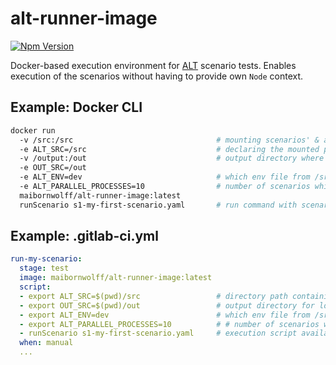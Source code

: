 # alt-runner-image

[![Npm Version](https://img.shields.io/badge/alt--core--js-1.14.0-green.svg)](https://www.npmjs.com/package/@maibornwolff/alt-core-js)

Docker-based execution environment for [ALT](https://www.npmjs.com/package/@maibornwolff/alt-core-js) scenario tests. Enables execution of the scenarios without
having to provide own `Node` context.

## Example: Docker CLI

```bash
docker run
  -v /src:/src                                # mounting scenarios' & actions' root directory
  -e ALT_SRC=/src                             # declaring the mounted path as resource directory
  -v /output:/out                             # output directory where .log files and diagrams will be saved after the execution
  -e OUT_SRC=/out
  -e ALT_ENV=dev                              # which env file from /src/environment should be used
  -e ALT_PARALLEL_PROCESSES=10                # number of scenarios which should run in parallel (only for LOAD runs)
  maibornwolff/alt-runner-image:latest
  runScenario s1-my-first-scenario.yaml       # run command with scenario-name as input param
```

## Example: .gitlab-ci.yml

```yaml
run-my-scenario:
  stage: test
  image: maibornwolff/alt-runner-image:latest
  script:
  - export ALT_SRC=$(pwd)/src                 # directory path containing ./scenarios & ./actions directories
  - export OUT_SRC=$(pwd)/out                 # output directory for logs & sequence diagrams
  - export ALT_ENV=dev                        # which env file from /src/environment should be used
  - export ALT_PARALLEL_PROCESSES=10          # # number of scenarios which should run in parallel (only for LOAD runs)
  - runScenario s1-my-first-scenario.yaml     # execution script available inside the container: 'runScenario'
  when: manual
  ...
```
